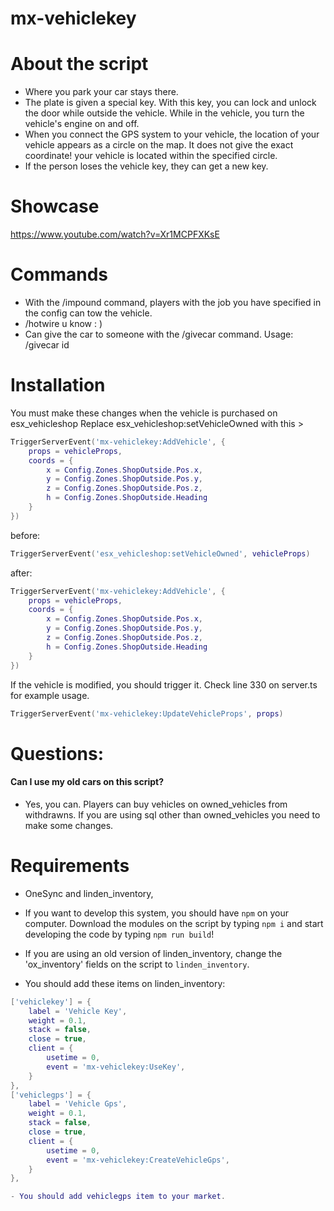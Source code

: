 # mx-vehiclekey

# About the script
- Where you park your car stays there.
- The plate is given a special key. With this key, you can lock and unlock the door while outside the vehicle. While in the vehicle, you turn the vehicle's engine on and off.
- When you connect the GPS system to your vehicle, the location of your vehicle appears as a circle on the map. It does not give the exact coordinate! your vehicle is located within the specified circle.
- If the person loses the vehicle key, they can get a new key.

# Showcase
https://www.youtube.com/watch?v=Xr1MCPFXKsE

# Commands
- With the /impound command, players with the job you have specified in the config can tow the vehicle.
- /hotwire u know : )
- Can give the car to someone with the /givecar command. Usage: /givecar id

# Installation

You must make these changes when the vehicle is purchased on esx_vehicleshop
Replace esx_vehicleshop:setVehicleOwned with this >
```lua
TriggerServerEvent('mx-vehiclekey:AddVehicle', {
	props = vehicleProps,
	coords = {
		x = Config.Zones.ShopOutside.Pos.x,
		y = Config.Zones.ShopOutside.Pos.y,
		z = Config.Zones.ShopOutside.Pos.z,
		h = Config.Zones.ShopOutside.Heading
	}
})
```

before: 
```lua
TriggerServerEvent('esx_vehicleshop:setVehicleOwned', vehicleProps)
```
after:
```lua
TriggerServerEvent('mx-vehiclekey:AddVehicle', {
	props = vehicleProps,
	coords = {
		x = Config.Zones.ShopOutside.Pos.x,
		y = Config.Zones.ShopOutside.Pos.y,
		z = Config.Zones.ShopOutside.Pos.z,
		h = Config.Zones.ShopOutside.Heading
	}
})
```

If the vehicle is modified, you should trigger it. Check line 330 on server.ts for example usage.
```lua
TriggerServerEvent('mx-vehiclekey:UpdateVehicleProps', props)
```


# Questions:
#### Can I use my old cars on this script?
- Yes, you can. Players can buy vehicles on owned_vehicles from withdrawns. If you are using sql other than owned_vehicles you need to make some changes.

# Requirements
- OneSync and linden_inventory,
- If you want to develop this system, you should have `npm` on your computer. Download the modules on the script by typing `npm i` and start developing the code by typing `npm run build`!
- If you are using an old version of linden_inventory, change the 'ox_inventory' fields on the script to `linden_inventory`.

- You should add these items on linden_inventory:
```lua
['vehiclekey'] = {
	label = 'Vehicle Key',
	weight = 0.1,
	stack = false,
	close = true,
	client = {
		usetime = 0,
		event = 'mx-vehiclekey:UseKey',
	}
},
['vehiclegps'] = {
	label = 'Vehicle Gps',
	weight = 0.1,
	stack = false,
	close = true,
	client = {
		usetime = 0,
		event = 'mx-vehiclekey:CreateVehicleGps',
	}
},

- You should add vehiclegps item to your market.
```
